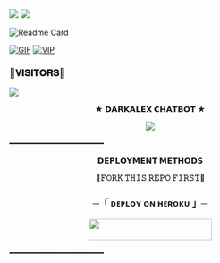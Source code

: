 <img src="https://user-images.githubusercontent.com/73097560/115834477-dbab4500-a447-11eb-908a-139a6edaec5c.gif">
<img src="https://user-images.githubusercontent.com/73097560/115834477-dbab4500-a447-11eb-908a-139a6edaec5c.gif">

![Readme Card](https://github-readme-stats.vercel.app/api/pin/?username=THE-VIP-BOY-OP&repo=VIP-ID-CHATBOT&theme=flag-india)

[![GIF](https://github.com/THE-VIP-BOY-OP/VIP-ID-CHATBOT/blob/main/THE-VIP-BOY-OP.gif)](https://github.com/THE-VIP-BOY-OP)
   [![VIP](https://github-stats-alpha.vercel.app/api?username=THE-VIP-BOY-OP "THE-VIP-BOY-OP")](https://github-stats-alpha.vercel.app/api?username=THE-VIP-BOY-OP "THE-VIP-BOY-OP")




### 🌷𝐕𝐈𝐒𝐈𝐓𝐎𝐑𝐒🌷


<!--
**Datkdevil && AAlexbadhacker** is a ✨ _special_ ✨ repository because its `README.md` (this file) appears on your GitHub profile.


<p align="center">
    <b>ᴠɪsɪᴛᴏʀs</b><br>
 -->    <img align="middle" src="https://telegra.ph/file/b02f7c25024de4a51239c.jpg" />
</p>

<p align="center">
<b>★ 𝗗𝗔𝗥𝗞𝗔𝗟𝗘𝗫 𝗖𝗛𝗔𝗧𝗕𝗢𝗧 ★</b>
</p>


<p align="center">
  <img src="https://telegra.ph/file/6fd9815f121900484c6de.jpg">
</p>
  ━━━━━━━━━━━━━━━━━━━━

<p align="center">
<b>𝗗𝗘𝗣𝗟𝗢𝗬𝗠𝗘𝗡𝗧 𝗠𝗘𝗧𝗛𝗢𝗗𝗦</b>
</p>
<p align="center">
<b>📍𝙵𝙾𝚁𝙺 𝚃𝙷𝙸𝚂 𝚁𝙴𝙿𝙾 𝙵𝙸𝚁𝚂𝚃📍</b>
</p>
<h3 align="center">
    ─「 ᴅᴇᴩʟᴏʏ ᴏɴ ʜᴇʀᴏᴋᴜ 」─
</h3>

<p align="center"><a href="https://dashboard.heroku.com/new?template=https://github.com/THE-VIP-BOY-OP/VIP-ID-CHATBOT"> <img src="https://img.shields.io/badge/Deploy%20On%20Heroku-dark?style=for-the-badge&logo=heroku" width="220" height="38.45"/></a></p>

  ━━━━━━━━━━━━━━━━━━━━
